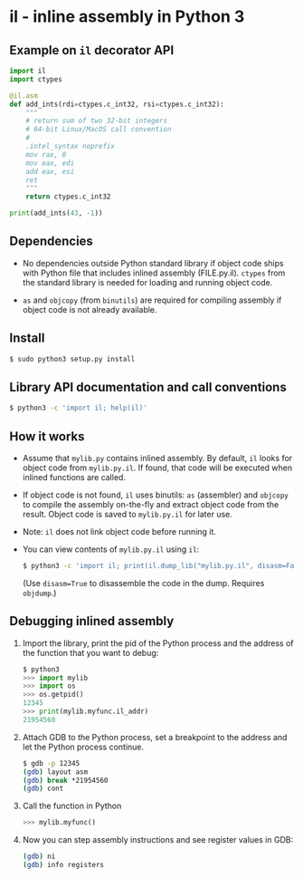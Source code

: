 # il - inline assembly in Python 3

Example on `il` decorator API
-----------------------------

```python
import il
import ctypes

@il.asm
def add_ints(rdi=ctypes.c_int32, rsi=ctypes.c_int32):
    """
    # return sum of two 32-bit integers
    # 64-bit Linux/MacOS call convention
    #
    .intel_syntax noprefix
    mov rax, 0
    mov eax, edi
    add eax, esi
    ret
    """
    return ctypes.c_int32

print(add_ints(43, -1))
```

Dependencies
------------

- No dependencies outside Python standard library if object code ships
  with Python file that includes inlined assembly (FILE.py.il).
  `ctypes` from the standard library is needed for loading and running
  object code.

- `as` and `objcopy` (from `binutils`) are required for compiling
  assembly if object code is not already available.

Install
-------
```sh
$ sudo python3 setup.py install
```

Library API documentation and call conventions
----------------------------------------------
```sh
$ python3 -c 'import il; help(il)'
```

How it works
------------

- Assume that `mylib.py` contains inlined assembly. By default, `il`
  looks for object code from `mylib.py.il`. If found, that code will
  be executed when inlined functions are called.

- If object code is not found, `il` uses binutils: `as` (assembler)
  and `objcopy` to compile the assembly on-the-fly and extract object
  code from the result. Object code is saved to `mylib.py.il` for
  later use.

- Note: `il` does not link object code before running it.

- You can view contents of `mylib.py.il` using `il`:
  ```sh
  $ python3 -c 'import il; print(il.dump_lib("mylib.py.il", disasm=False))'
  ```
  (Use `disasm=True` to disassemble the code in the dump. Requires `objdump`.)

Debugging inlined assembly
--------------------------

1. Import the library, print the pid of the Python process and the
   address of the function that you want to debug:
   ```python
   $ python3
   >>> import mylib
   >>> import os
   >>> os.getpid()
   12345
   >>> print(mylib.myfunc.il_addr)
   21954560
   ```

2. Attach GDB to the Python process, set a breakpoint to the address
   and let the Python process continue.
   ```bash
   $ gdb -p 12345
   (gdb) layout asm
   (gdb) break *21954560
   (gdb) cont
   ```

3. Call the function in Python
   ```python
   >>> mylib.myfunc()
   ```

4. Now you can step assembly instructions and see register values in
   GDB:

   ```bash
   (gdb) ni
   (gdb) info registers
   ```
